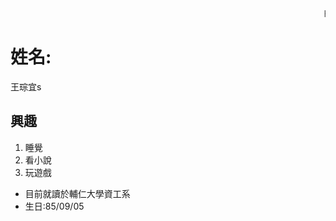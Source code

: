   <script>
    $(document).ready(function() {
      $("body").addClass("animated fadeOut")
      $("#h1").css("color", "red");
    });   
  </script>
<html>
  <body backgrund="/imgres?imgurl=http%3A%2F%2Fs85.youmaker.com%2Fother%2F2015%2F7-18%2Foth677884409b97b25fcecd6433487496d5841af983d085.jpg&imgrefurl=http%3A%2F%2Fwww.youmaker.com%2Fvideo%2Fsvb5-b97b25fcecd6433487496d5841af983d085.html.%25E6%2598%259F%25E7%25A9%25BA-%25E6%25A1%258C%25E5%25B8%2583.html&docid=qEI3-pa75rnuuM&tbnid=VjNIbfDm9jMZiM%3A&vet=10ahUKEwjzv8T9rb3TAhWMvLwKHUYOD38QMwgjKAIwAg..i&w=1536&h=864&bih=662&biw=1366&q=%E6%98%9F%E7%A9%BA&ved=0ahUKEwjzv8T9rb3TAhWMvLwKHUYOD38QMwgjKAIwAg&iact=mrc&uact=8">
  <marquee>Hello!</marquee>
    <h1>姓名:</h1>
    <dl>王琮宜s</dl>
    <h2>興趣</h2>
    <ol>
      <li>睡覺</li>
      <li>看小說</li>
      <li>玩遊戲</li>
    </ol>
    <ul>
      <li>目前就讀於輔仁大學資工系</li>
      <li>生日:85/09/05</li>
     </ul>
  </body>
</html>
